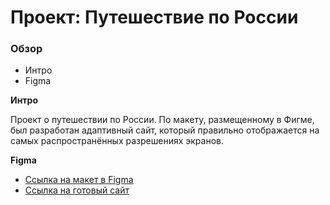 # Проект: Путешествие по России

### Обзор
* Интро
* Figma

**Интро**

Проект о путешествии по России.
По макету, размещенному в Фигме, был разработан адаптивный сайт, который правильно отображается на самых распространённых разрешениях экранов.

**Figma**

* [Ссылка на макет в Figma](https://www.figma.com/file/5S2WSbEFL6awjVWJ0NWL8Q/Sprint-3_-Russia-_-desktop-mobile?node-id=28503%3A0)
* [Ссылка на готовый сайт](https://laanastasiala.github.io/russian-travel/index.html)

